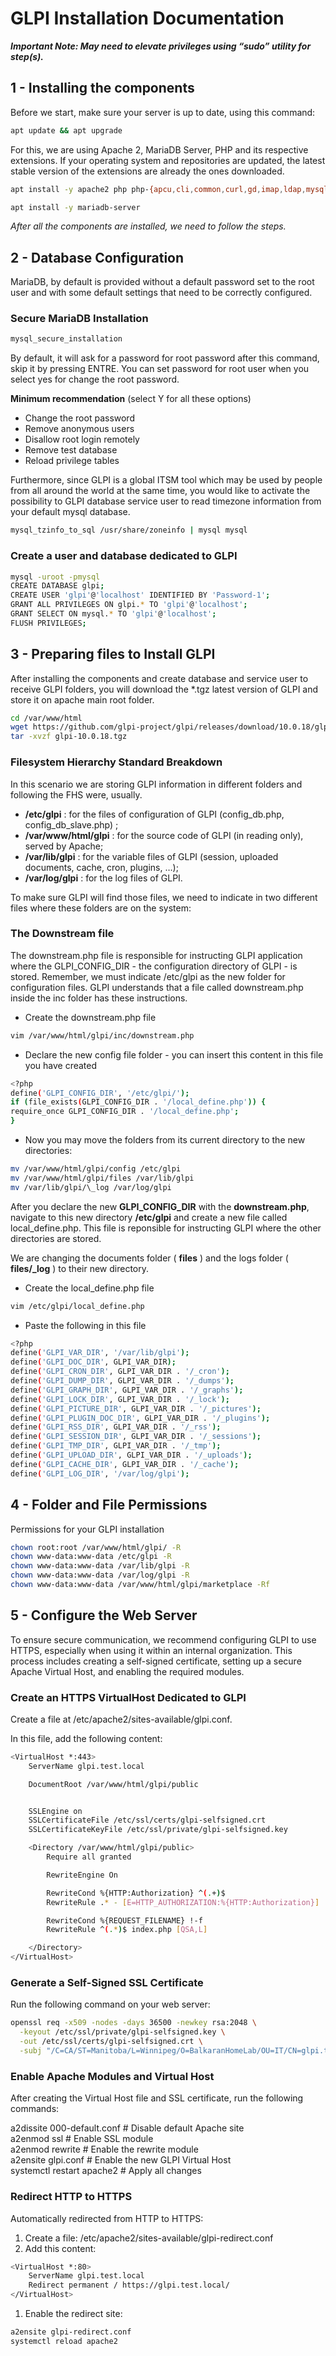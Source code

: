 # GLPI Installation Documentation

**_Important Note: May need to elevate privileges using “sudo” utility for step(s)._**

## 1 - Installing the components

Before we start, make sure your server is up to date, using this command:

```bash
apt update && apt upgrade  
```

For this, we are using Apache 2, MariaDB Server, PHP and its respective extensions. If your operating system and repositories are updated, the latest stable version of the extensions are already the ones downloaded.

```bash
apt install -y apache2 php php-{apcu,cli,common,curl,gd,imap,ldap,mysql,xmlrpc,xml,mbstring,bcmath,intl,zip,redis,bz2} libapache2-mod-php php-soap php-cas

apt install -y mariadb-server 
```

_After all the components are installed, we need to follow the steps._

## 2 - Database Configuration

MariaDB, by default is provided without a default password set to the root user and with some default settings that need to be correctly configured.

### Secure MariaDB Installation

```bash
mysql_secure_installation  
```

By default, it will ask for a password for root password after this command, skip it by pressing ENTRE. You can set password for root user when you select yes for change the root password.

**Minimum recommendation** (select Y for all these options)

- Change the root password
- Remove anonymous users
- Disallow root login remotely
- Remove test database
- Reload privilege tables

Furthermore, since GLPI is a global ITSM tool which may be used by people from all around the world at the same time, you would like to activate the possibility to GLPI database service user to read timezone information from your default mysql database.

```bash
mysql_tzinfo_to_sql /usr/share/zoneinfo | mysql mysql  
```

### Create a user and database dedicated to GLPI

```bash
mysql -uroot -pmysql
CREATE DATABASE glpi;
CREATE USER 'glpi'@'localhost' IDENTIFIED BY 'Password-1';
GRANT ALL PRIVILEGES ON glpi.* TO 'glpi'@'localhost';
GRANT SELECT ON mysql.* TO 'glpi'@'localhost';
FLUSH PRIVILEGES;
```

## 3 - Preparing files to Install GLPI

After installing the components and create database and service user to receive GLPI folders, you will download the \*.tgz latest version of GLPI and store it on apache main root folder.

```bash
cd /var/www/html
wget https://github.com/glpi-project/glpi/releases/download/10.0.18/glpi-10.0.18.tgz
tar -xvzf glpi-10.0.18.tgz
```

### Filesystem Hierarchy Standard Breakdown

In this scenario we are storing GLPI information in different folders and following the FHS were, usually.

- **/etc/glpi** : for the files of configuration of GLPI (config_db.php, config_db_slave.php) ;
- **/var/www/html/glpi** : for the source code of GLPI (in reading only), served by Apache;
- **/var/lib/glpi** : for the variable files of GLPI (session, uploaded documents, cache, cron, plugins, …);
- **/var/log/glpi** : for the log files of GLPI.

To make sure GLPI will find those files, we need to indicate in two different files where these folders are on the system:

### The Downstream file

The downstream.php file is responsible for instructing GLPI application where the GLPI_CONFIG_DIR - the configuration directory of GLPI - is stored. Remember, we must indicate /etc/glpi as the new folder for configuration files. GLPI understands that a file called downstream.php inside the inc folder has these instructions.

- Create the downstream.php file

```bash
vim /var/www/html/glpi/inc/downstream.php 
```

- Declare the new config file folder - you can insert this content in this file you have created

```bash
<?php
define('GLPI_CONFIG_DIR', '/etc/glpi/');
if (file_exists(GLPI_CONFIG_DIR . '/local_define.php')) {
require_once GLPI_CONFIG_DIR . '/local_define.php';
}
```

- Now you may move the folders from its current directory to the new directories:

```bash
mv /var/www/html/glpi/config /etc/glpi  
mv /var/www/html/glpi/files /var/lib/glpi  
mv /var/lib/glpi/\_log /var/log/glpi  
```

After you declare the new **GLPI_CONFIG_DIR** with the **downstream.php**, navigate to this new directory **/etc/glpi** and create a new file called local_define.php. This file is reponsible for instructing GLPI where the other directories are stored.

We are changing the documents folder ( **files** ) and the logs folder ( **files/\_log** ) to their new directory.

- Create the local_define.php file

```bash
vim /etc/glpi/local_define.php  
```

- Paste the following in this file

```bash
<?php
define('GLPI_VAR_DIR', '/var/lib/glpi');
define('GLPI_DOC_DIR', GLPI_VAR_DIR);
define('GLPI_CRON_DIR', GLPI_VAR_DIR . '/_cron');
define('GLPI_DUMP_DIR', GLPI_VAR_DIR . '/_dumps');
define('GLPI_GRAPH_DIR', GLPI_VAR_DIR . '/_graphs');
define('GLPI_LOCK_DIR', GLPI_VAR_DIR . '/_lock');
define('GLPI_PICTURE_DIR', GLPI_VAR_DIR . '/_pictures');
define('GLPI_PLUGIN_DOC_DIR', GLPI_VAR_DIR . '/_plugins');
define('GLPI_RSS_DIR', GLPI_VAR_DIR . '/_rss');
define('GLPI_SESSION_DIR', GLPI_VAR_DIR . '/_sessions');
define('GLPI_TMP_DIR', GLPI_VAR_DIR . '/_tmp');
define('GLPI_UPLOAD_DIR', GLPI_VAR_DIR . '/_uploads');
define('GLPI_CACHE_DIR', GLPI_VAR_DIR . '/_cache');
define('GLPI_LOG_DIR', '/var/log/glpi');
```

## 4 - Folder and File Permissions

Permissions for your GLPI installation

```bash
chown root:root /var/www/html/glpi/ -R  
chown www-data:www-data /etc/glpi -R  
chown www-data:www-data /var/lib/glpi -R  
chown www-data:www-data /var/log/glpi -R  
chown www-data:www-data /var/www/html/glpi/marketplace -Rf  
```

## 5 - Configure the Web Server

To ensure secure communication, we recommend configuring GLPI to use HTTPS, especially when using it within an internal organization. This process includes creating a self-signed certificate, setting up a secure Apache Virtual Host, and enabling the required modules.

### Create an HTTPS VirtualHost Dedicated to GLPI

Create a file at /etc/apache2/sites-available/glpi.conf.

In this file, add the following content:

```bash
<VirtualHost *:443>
    ServerName glpi.test.local

    DocumentRoot /var/www/html/glpi/public


    SSLEngine on
    SSLCertificateFile /etc/ssl/certs/glpi-selfsigned.crt
    SSLCertificateKeyFile /etc/ssl/private/glpi-selfsigned.key

    <Directory /var/www/html/glpi/public>
        Require all granted

        RewriteEngine On

        RewriteCond %{HTTP:Authorization} ^(.+)$
        RewriteRule .* - [E=HTTP_AUTHORIZATION:%{HTTP:Authorization}]

        RewriteCond %{REQUEST_FILENAME} !-f
        RewriteRule ^(.*)$ index.php [QSA,L]

    </Directory>
</VirtualHost>
```

### Generate a Self-Signed SSL Certificate

Run the following command on your web server:

```bash
openssl req -x509 -nodes -days 36500 -newkey rsa:2048 \
  -keyout /etc/ssl/private/glpi-selfsigned.key \
  -out /etc/ssl/certs/glpi-selfsigned.crt \
  -subj "/C=CA/ST=Manitoba/L=Winnipeg/O=BalkaranHomeLab/OU=IT/CN=glpi.test.local"  
````

### Enable Apache Modules and Virtual Host

After creating the Virtual Host file and SSL certificate, run the following commands:

a2dissite 000-default.conf # Disable default Apache site  
a2enmod ssl # Enable SSL module  
a2enmod rewrite # Enable the rewrite module  
a2ensite glpi.conf # Enable the new GLPI Virtual Host  
systemctl restart apache2 # Apply all changes  

### Redirect HTTP to HTTPS

Automatically redirected from HTTP to HTTPS:

1. Create a file: /etc/apache2/sites-available/glpi-redirect.conf
2. Add this content:

```bash
<VirtualHost *:80>
    ServerName glpi.test.local
    Redirect permanent / https://glpi.test.local/
</VirtualHost>
```

1. Enable the redirect site:

```bash
a2ensite glpi-redirect.conf  
systemctl reload apache2
```
